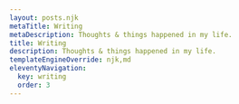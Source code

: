 ```yaml
---
layout: posts.njk
metaTitle: Writing
metaDescription: Thoughts & things happened in my life.
title: Writing
description: Thoughts & things happened in my life.
templateEngineOverride: njk,md
eleventyNavigation:
  key: writing
  order: 3
---
```

